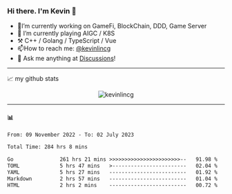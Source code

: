 ### Hi there. I'm Kevin 👋

- 🔭I’m currently working on GameFi, BlockChain, DDD, Game Server
- 🌱 I’m currently playing AIGC / K8S
-   :hammer_and_pick: C++ / Golang / TypeScript / Vue
- 📫How to reach me: [@kevinlincg](https://twitter.com/kevinlincg) 
-   :thought_balloon: Ask me anything at [Discussions](https://github.com/kevinlincg/kevinlincg/discussions/new)!

---

📈 my github stats

<p align="center"> <img src="https://github-readme-stats-ouuan.vercel.app/api?username=kevinlincg&theme=dark&show_icons=true&count_private=true" alt="kevinlincg" />

---

#### :bar_chart: 

<!--START_SECTION:waka-->

```txt
From: 09 November 2022 - To: 02 July 2023

Total Time: 284 hrs 8 mins

Go               261 hrs 21 mins >>>>>>>>>>>>>>>>>>>>>>>--   91.98 %
TOML             5 hrs 47 mins   >------------------------   02.04 %
YAML             5 hrs 27 mins   -------------------------   01.92 %
Markdown         2 hrs 57 mins   -------------------------   01.04 %
HTML             2 hrs 2 mins    -------------------------   00.72 %
```

<!--END_SECTION:waka-->
